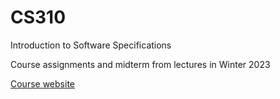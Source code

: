 # CS310
Introduction to Software Specifications

Course assignments and midterm from lectures in Winter 2023

[Course website](https://cs.ubishops.ca/home/cs310/)
